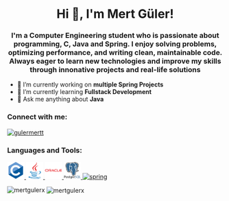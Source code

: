<h1 align="center">Hi 👋, I'm Mert Güler!</h1>
<h3 align="center">I'm a Computer Engineering student who is passionate about programming, C, Java and Spring. I enjoy solving problems, optimizing performance, and writing clean, maintainable code. Always eager to learn new technologies and improve my skills through innonative projects and real-life solutions</h3>

- 🔭 I’m currently working on **multiple Spring Projects**
- 🌱 I’m currently learning **Fullstack Development**
- 💬 Ask me anything about **Java**

<h3 align="left">Connect with me:</h3>
<p align="left">
<a href="https://linkedin.com/in/gulermertt" target="blank"><img align="center" src="https://raw.githubusercontent.com/rahuldkjain/github-profile-readme-generator/master/src/images/icons/Social/linked-in-alt.svg" alt="gulermertt" height="30" width="40" /></a>
</p>

<h3 align="left">Languages and Tools:</h3>
<p align="left"> <a href="https://www.cprogramming.com/" target="_blank" rel="noreferrer"> <img src="https://raw.githubusercontent.com/devicons/devicon/master/icons/c/c-original.svg" alt="c" width="40" height="40"/> </a> <a href="https://www.java.com" target="_blank" rel="noreferrer"> <img src="https://raw.githubusercontent.com/devicons/devicon/master/icons/java/java-original.svg" alt="java" width="40" height="40"/> </a> <a href="https://www.oracle.com/" target="_blank" rel="noreferrer"> <img src="https://raw.githubusercontent.com/devicons/devicon/master/icons/oracle/oracle-original.svg" alt="oracle" width="40" height="40"/> </a> <a href="https://www.postgresql.org" target="_blank" rel="noreferrer"> <img src="https://raw.githubusercontent.com/devicons/devicon/master/icons/postgresql/postgresql-original-wordmark.svg" alt="postgresql" width="40" height="40"/> </a> <a href="https://spring.io/" target="_blank" rel="noreferrer"> <img src="https://www.vectorlogo.zone/logos/springio/springio-icon.svg" alt="spring" width="40" height="40"/> </a> </p>

<p><img align="left" src="https://github-readme-stats.vercel.app/api/top-langs?username=mertgulerx&show_icons=true&locale=en&layout=compact&theme=github_dark_dimmed" alt="mertgulerx" /></p>

<p>&nbsp;<img align="center" src="https://github-readme-stats.vercel.app/api?username=mertgulerx&include_all_commits=true&show_icons=true&locale=en&theme=github_dark_dimmed" alt="mertgulerx" /></p>

